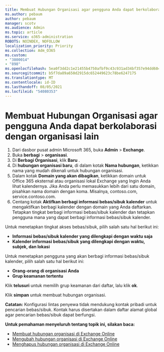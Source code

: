 ```yaml
---
title: Membuat Hubungan Organisasi agar pengguna Anda dapat berkolaborasi dengan organisasi lain
ms.author: pebaum
author: pebaum
manager: scotv
ms.audience: Admin
ms.topic: article
ms.service: o365-administration
ROBOTS: NOINDEX, NOFOLLOW
localization_priority: Priority
ms.collection: Adm_O365
ms.custom:
- "3800014"
- "898"
ms.openlocfilehash: 5ea0f3dd2c1e21455b4750afbf9c43c931ad34bf357e94dd604ffe5bcdd2fa64
ms.sourcegitcommit: b5f7da89a650d2915dc652449623c78be6247175
ms.translationtype: MT
ms.contentlocale: id-ID
ms.lasthandoff: 08/05/2021
ms.locfileid: "54080353"
---
```

# <a name="create-an-organization-relationship-to-allow-your-users-to-collaborate-with-another-organization"></a>Membuat Hubungan Organisasi agar pengguna Anda dapat berkolaborasi dengan organisasi lain

1. Dari dasbor pusat admin Microsoft 365, buka **Admin** > **Exchange**.
2. Buka **berbagi** > **organisasi**.
3. Di **Berbagi Organisasi**, klik **Baru** .
4. Di **hubungan organisasi baru**, di dalam kotak **Nama hubungan**, ketikkan nama yang mudah dikenali untuk hubungan organisasi.
5. Dalam kotak **Domain yang akan dibagikan**, ketikkan domain untuk Office 365 eksternal atau organisasi lokal Exchange yang Ingin Anda lihat kalendernya. Jika Anda perlu memasukkan lebih dari satu domain, pisahkan nama domain dengan koma. Misalnya, contoso.com, service.contoso.com.
6. Centang kotak **Aktifkan berbagi informasi bebas/sibuk kalender** untuk mengaktifkan berbagi kalender dengan domain yang Anda daftarkan. Tetapkan tingkat berbagi informasi bebas/sibuk kalender dan tetapkan pengguna mana yang dapat berbagi informasi bebas/sibuk kalender.  

Untuk menetapkan tingkat akses bebas/sibuk, pilih salah satu hal berikut ini:

- **Informasi bebas/sibuk kalender yang dilengkapi dengan waktu saja**
- **Kalender informasi bebas/sibuk yang dilengkapi dengan waktu, subjek, dan lokasi**  

 Untuk menetapkan pengguna yang akan berbagi informasi bebas/sibuk kalender, pilih salah satu hal berikut ini:

- **Orang-orang di organisasi Anda**
- **Grup keamanan tertentu**  

Klik **telusuri** untuk memilih grup keamanan dari daftar, lalu klik **ok**.

Klik **simpan** untuk membuat hubungan organisasi.  

**Catatan:** Konfigurasi lintas penyewa tidak mendukung kontak pribadi untuk pencarian bebas/sibuk. Kontak harus disertakan dalam daftar alamat global agar pencarian bebas/sibuk dapat berfungsi.

**Untuk pemahaman menyeluruh tentang topik ini, silakan baca:**

- [Membuat hubungan organisasi di Exchange Online](https://docs.microsoft.com/exchange/sharing/organization-relationships/create-an-organization-relationship)
- [Mengubah hubungan organisasi di Exchange Online](https://docs.microsoft.com/exchange/sharing/organization-relationships/modify-an-organization-relationship)
- [Menghapus hubungan organisasi di Exchange Online](https://docs.microsoft.com/exchange/sharing/organization-relationships/remove-an-organization-relationship)

